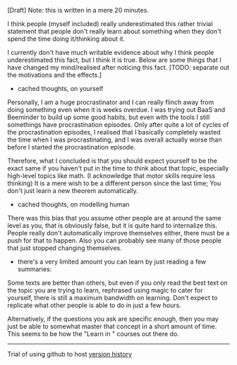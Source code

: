 \[Draft\] Note: this is written in a mere 20 minutes.

I think people (myself included) really underestimated this rather trivial statement that people don't really learn about something when they don't spend the time doing it/thinking about it.

I currently don't have much writable evidence about why I think people underestimated this fact, but I think it is true. Below are some things that I have changed my mind/realised after noticing this fact. [TODO: separate out the motivations and the effects.]

*   cached thoughts, on yourself

Personally, I am a huge procrastinator and I can really flinch away from doing something even when it is weeks overdue. I was trying out BaaS and Beeminder to build up some good habits, but even with the tools I still somethings have procrastination episodes. Only after quite a lot of cycles of the procrastination episodes, I realised that I basically completely wasted the time when I was procrastinating, and I was overall actually worse than before I started the procrastination episode.

Therefore, what I concluded is that you should expect yourself to be the exact same if you haven't put in the time to think about that topic, especially high-level topics like math. (I acknowledge that motor skills require less thinking) It is a mere wish to be a different person since the last time; You don't just learn a new theorem automatically.

*   cached thoughts, on modelling human

There was this bias that you assume other people are at around the same level as you, that is obviously false, but it is quite hard to internalize this. People really don't automatically improve themselves either, there must be a push for that to happen. Also you can probably see many of those people that just stopped changing themselves.

*   there's a very limited amount you can learn by just reading a few summaries:

Some texts are better than others, but even if you only read the best text on the topic you are trying to learn, rephrased using magic to cater for yourself, there is still a maximum bandwidth on learning. Don't expect to replicate what other people is able to do in just a few hours.

Alternatively, if the questions you ask are specific enough, then you may just be able to somewhat master that concept in a short amount of time. This seems to be how the "Learn in <very short amount of time>" courses out there do.

* * *

Trial of using github to host [version history](https://github.com/Glinte/Shortform/blob/master/Underestimated%20Statement.md)
  
